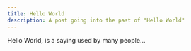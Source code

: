 ```yaml
---
title: Hello World
description: A post going into the past of "Hello World"
---
```


Hello World, is a saying used by many people...